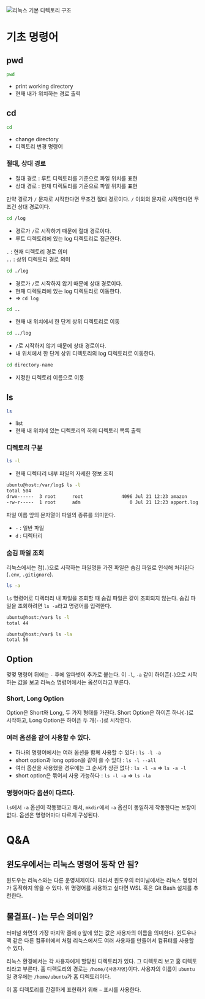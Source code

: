 ![리눅스 기본 디렉토리 구조](https://blog.kakaocdn.net/dna/60Pqk/btqCzAxUrj1/AAAAAAAAAAAAAAAAAAAAALfzrtxpAgrG12lgFdm-SuADB45KMZHR9C_5nciwlKOK/img.png?credential=yqXZFxpELC7KVnFOS48ylbz2pIh7yKj8&expires=1753973999&allow_ip=&allow_referer=&signature=XLzAr53wT8F4ApsrKwfKhamryNw%3D)

# 기초 명령어
## pwd

```sh
pwd
```

- print working directory
- 현재 내가 위치하는 경로 출력

## cd

```sh
cd 
```

- change directory
- 디렉토리 변경 명령어

### 절대, 상대 경로
- 절대 경로 : 루트 디렉토리를 기준으로 파일 위치를 표현
- 상대 경로 : 현재 디렉토리를 기준으로 파일 위치를 표현

만약 경로가 `/` 문자로 시작한다면 무조건 절대 경로이다. `/` 이외의 문자로 시작한다면 무조건 상대 경로이다.

```sh
cd /log
```

- 경로가 `/`로 시작하기 때문에 절대 경로이다.
- 루트 디렉토리에 있는 log 디렉토리로 접근한다.

`.` : 현재 디렉토리 경로 의미\
`..` : 상위 디렉토리 경로 의미

```sh
cd ./log
```

- 경로가 `/`로 시작하지 않기 때문에 상대 경로이다.
- 현재 디렉토리에 있는 log 디렉토리로 이동한다.
- => `cd log`

```sh
cd ..
```

- 현재 내 위치에서 한 단계 상위 디렉토리로 이동

```sh
cd ../log
```

- `/`로 시작하지 않기 때문에 상대 경로이다.
- 내 위치에서 한 단계 상위 디렉토리의 log 디렉토리로 이동한다.

```sh
cd directory-name
```

- 지정한 디렉토리 이름으로 이동

## ls
```sh
ls
```

- list
- 현재 내 위치에 있는 디렉토리의 하위 디렉토리 목록 출력

### 디렉토리 구분
```sh
ls -l
```

- 현재 디렉터리 내부 파일의 자세한 정보 조회

```sh
ubuntu@host:/var/log$ ls -l
total 504
drwx------  3 root      root              4096 Jul 21 12:23 amazon
-rw-r-----  1 root      adm                  0 Jul 21 12:23 apport.log
```

파일 이름 앞의 문자열이 파일의 종류를 의미한다.

- `-` : 일반 파일
-  `d` : 디렉터리

### 숨김 파일 조회
리눅스에서는 점(`.`)으로 시작하는 파일명을 가진 파일은 숨김 파일로 인식해 처리된다(`.env`, `.gitignore`).

```sh
ls -a
```

`ls` 명령어로 디렉터리 내 파일을 조회할 때 숨김 파일은 같이 조회되지 않는다. 숨김 파일을 조회하려면 `ls -a`라고 명령어를 입력한다.

```sh
ubuntu@host:/var$ ls -l
total 44
```

```sh
ubuntu@host:/var$ ls -la
total 56
```

## Option
몇몇 명령어 뒤에는 `-` 후에 알파벳이 추가로 붙는다. 이 `-l`, `-a` 같이 하이픈(`-`)으로 시작하는 값을 보고 리눅스 명령어에서는 옵션이라고 부른다.

### Short, Long Option
Option은 Short와 Long, 두 가지 형태를 가진다. Short Option은 하이픈 하나(`-`)로 시작하고, Long Option은 하이픈 두 개(`--`)로 시작한다.

### 여러 옵션을 같이 사용할 수 있다.
- 하나의 명령어에서는 여러 옵션을 함께 사용할 수 있다 : `ls -l -a`
- short option과 long option을 같이 쓸 수 있다 : `ls -l --all`
- 여러 옵션을 사용했을 경우에는 그 순서가 상관 없다 : `ls -l -a` => `ls -a -l`
- short option은 묶어서 사용 가능하다 : `ls -l -a` => `ls -la`

### 명령어마다 옵션이 다르다.
`ls`에서 `-a` 옵션이 작동했다고 해서, `mkdir`에서 `-a` 옵션이 동일하게 작동한다는 보장이 없다. 옵션은 명령어마다 다르게 구성된다.

# Q&A
## 윈도우에서는 리눅스 명령어 동작 안 됨?
윈도우는 리눅스와는 다른 운영체제이다. 따라서 윈도우의 터미널에서는 리눅스 명령어가 동작하지 않을 수 있다. 위 명령어를 사용하고 싶다면 WSL 혹은 Git Bash 설치를 추천한다.

## 물결표(`~` )는 무슨 의미임?
터미널 화면의 가장 마지막 줄에 `@` 앞에 있는 값은 사용자의 이름을 의미한다. 윈도우나 맥 같은 다른 컴퓨터에서 처럼 리눅스에서도 여러 사용자를 만들어서 컴퓨터를 사용할 수 있다.

리눅스 환경에서는 각 사용자에게 할당된 디렉토리가 있다. 그 디렉토리 보고 홈 디렉토리라고 부른다. 홈 디렉토리의 경로는 `/home/{사용자명}`이다. 사용자의 이름이 `ubuntu`일 경우에는 `/home/ubuntu`가 홈 디렉토리이다.

이 홈 디렉토리를 간결하게 표현하기 위해 `~` 표시를 사용한다.

